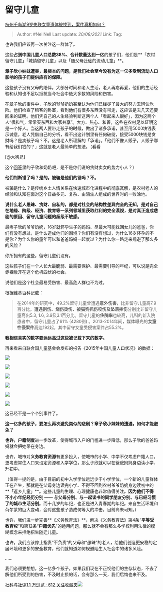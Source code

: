 # 留守儿童
[杭州千岛湖9岁失联女童遗体被找到，案件真相如何？](https://www.zhihu.com/question/334731954/answer/748106487)

> Author: #NellNell 
> Last update: *20/08/2021* 
> Link:
> Tag: 

也许我们应该再一次关注这一群体了。

这些**占到中国儿童人口总数38%、合计数量达到一亿**的孩子们，他们是**「农村留守儿童」「城镇留守儿童」以及「随父母迁徙的流动儿童」**。

**章子欣小妹妹遭害，最根本的问题，是我们社会至今没有为这一亿多受到流动人口影响的孩子们提供应有的保障。**

这些孩子没有父母的陪伴，大部分时间和老人生活，老人再疼再爱，他们的生活经验和认知也不足以抵抗当今社会中绝大多数的风险和伤害。

在章子欣的事件中，子欣的爷爷奶奶甚至认为他们已经尽了最大的努力去辨认危险。他们检查了租客的卧室，看到他们有很多东西没有带走，这应该是去几天还要回来的证明。他们凭自己的人生经验判断这两个人「看起来人很好」，因为这两个人“很和气，常常买东西和大家共享”。大方、热心、和善，这些在农村足以证明这是一个好人。当这两人要带走孩子的时候，做出了诸多承诺，甚至用5000块钱表示诚意，老人凭借自己的分析，看不出这计划里有任何破绽，接受5000块钱是贪财吗？是卖孩子吗？不。这是老人所理解的「承诺」。「他们不像人贩子，人贩子哪有给我们钱的？」这就是老人最简单的想法。（看看

[@大狗兄]

这个[回答](https://www.zhihu.com/question/334731954/answer/749600310)里的子欣和奶奶吧，是不是你们说的贪财卖女的势力小人？）

**他们判断错了吗？是的。被骗是他们的错吗？不。**

被骗是什么？是传统乡土人情关系在快速城市化进程中的彻底瓦解，是农村老人的经验和认知在面对这个日益多元、复杂、由陌生人组成的世界时的一败涂地。

**说什么老人愚昧、贪财、自私的，都是对社会的结构性差异完全的无知，是对自己在地缘、阶级、经济、教育等一系列领域里获取红利的完全漠视，是对真正造成悲剧的原因、留守儿童问题的超级不敏感。**

最疼子欣的爷爷奶奶，16岁就怀孕生子的妈妈、尽最大可能找回女儿的爸爸，你们有没有想过，是什么造成他们的困境？你们有没有想过，为什么16岁怀孕的不是你？为什么你的童年可以和爸爸妈妈一起度过？为什么你一路走来规避了那么多的风险？

你所拥有的这些，留守儿童们没有。

这些孩子们在一个人长大最脆弱、最需要保护、最需要引导的年纪，可以说是完全赤裸敞开在这个危机四伏的社会。

说他们是这个社会最易受伤害、最高危人群也不为过。

根据维基百科记载：

> 在2014年的研究中，49.2%留守儿童曾遭遇**意外伤害**，比非留守儿童高7.9百分比。**遭遇割伤、烧伤烫伤、被猫狗抓伤咬伤及坠落摔伤**分别比非留守儿童高出5.3, 1.6, 3.9及3.1百分比。留守儿童的**住院率**也较高，儿科的新入院患者中，留守儿童占了61% (4280例) 。2013-2014年间，媒体曝光的**女童性侵案件**高达192起，其中留守女童受侵害案件占55.2%。

**我相信真实的数字要远远高过这些被记载下来的数字。**

再来看来自联合国儿童基金会发布的报告《2015年中国儿童人口状况》的数据：

![](https://pic3.zhimg.com/50/v2-af291d8cbb5fa245fd47157ba93c41a8_720w.jpg?source=c8b7c179)

![](https://pic3.zhimg.com/80/v2-af291d8cbb5fa245fd47157ba93c41a8_720w.jpg?source=c8b7c179)

  

![](https://pic1.zhimg.com/50/v2-3ec271b19b35b89fcd5d421c40373152_720w.jpg?source=c8b7c179)

![](https://pic1.zhimg.com/80/v2-3ec271b19b35b89fcd5d421c40373152_720w.jpg?source=c8b7c179)

![](https://pica.zhimg.com/50/v2-8729f8b65900d16be1210f651612bce5_720w.jpg?source=c8b7c179)

![](https://pica.zhimg.com/80/v2-8729f8b65900d16be1210f651612bce5_720w.jpg?source=c8b7c179)

这已经不是一个个别事件了。

**这一亿多的孩子，要怎么再次避免类似的悲剧？章子欣小妹妹的遭遇，如何才能避免？**

**也许，户籍制度**进一步改革，使得城市入户的门槛进一步降低，那么子欣的爸爸妈妈就会把她带在身边。

也许，城市对**义务教育资源**有更多投入，使城市的小学、中学不仅考虑户籍人口，更考虑常住人口来设定资源和入学学位，那么子欣就可以在爸爸妈妈身边读小学、升初中。

（值得一提的是，由于目前的初中入学学位远远少于小学学位，一个新的儿童群体正在产生，那就是在父母身边读完小学、不得不回到农村爷爷奶奶身边读初中的**「返乡儿童」**。这些儿童的生理、心理健康也非常值得关注。**因为他们不得不小小年纪经历分别 —— 与父母分别、与一起读书的同学朋友分别、与已经习惯了的城市生活分别**。而十几岁的年纪，也正是进入青春期的年纪。来自生活环境和荷尔蒙的巨大变动，会对这些孩子造成何等大的冲击，目前尚未可知。）

也许，我们进一步完善**《义务教育法》**，解决《义务教育法》第4条“**平等受教育权**”和第12条“**户籍优先**”的适用问题，那么就不会有那么多学校利用法律的模糊概念来拒绝招生随迁儿童。

也许，我们应该停止指责“不负责”的父母和“愚昧”的老人，给他们创造更安稳的定居环境和更多的安全教育，他们就知道如何规避陌生人社会中的诸多风险。

……

我们必须要想想，这一亿多个孩子，如果我们现在不正视他们的生存状态，不去了解他们所受到的伤害，不及时止损的话，会有那么一天，我们后悔也来不及。

  

[社科与社评1.1 万浏览 · 612 关注收藏夹![](https://pic2.zhimg.com/80/v2-b2918ef3f9c19572ba524ac59316a917_1440w.png)](https://zhihu.com/collection/313819737)